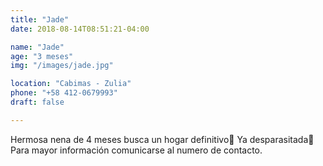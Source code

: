 ```yaml
---
title: "Jade"
date: 2018-08-14T08:51:21-04:00

name: "Jade"
age: "3 meses"
img: "/images/jade.jpg"

location: "Cabimas - Zulia"
phone: "+58 412-0679993"
draft: false

---
```


Hermosa nena de 4 meses busca un hogar definitivo🏡 Ya desparasitada💉 Para mayor información comunicarse al numero de contacto.